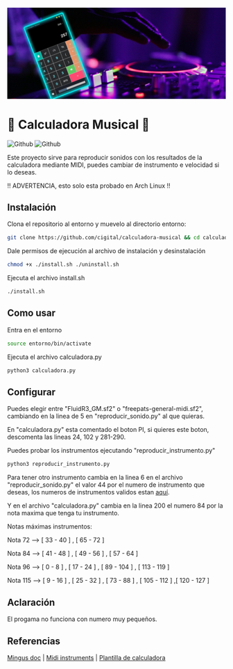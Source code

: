 ![Banner](https://github.com/cigital/calculadoraMusical/blob/main/images/banner.png)

# 🎵 Calculadora Musical 🎵 
![Github](https://img.shields.io/github/last-commit/cigital/calculadoraMusical)
![Github](https://img.shields.io/github/license/cigital/calculadoraMusical)

Este proyecto sirve para reproducir sonidos con los resultados de la calculadora mediante MIDI, 
puedes cambiar de instrumento e velocidad si lo deseas.

!! ADVERTENCIA, esto solo esta probado en Arch Linux !!

## Instalación
Clona el repositorio al entorno y muevelo al directorio entorno:
```bash
git clone https://github.com/cigital/calculadora-musical && cd calculadora-musical
```

Dale permisos de ejecución al archivo de instalación y desinstalación

```bash
chmod +x ./install.sh ./uninstall.sh 
```
Ejecuta el archivo install.sh

```bash
./install.sh
```

## Como usar
Entra en el entorno

```bash
source entorno/bin/activate
```

Ejecuta el archivo calculadora.py

```python
python3 calculadora.py
```

## Configurar
Puedes elegir entre "FluidR3_GM.sf2" o "freepats-general-midi.sf2", cambiando en la linea de 5 en "reproducir_sonido.py" al que quieras.

En "calculadora.py" esta comentado el boton PI, si quieres este boton, descomenta las lineas 24, 102 y 281-290.

Puedes probar los instrumentos ejecutando "reproducir_instrumento.py"

```python
python3 reproducir_instrumento.py
```

Para tener otro instrumento cambia en la linea 6 en el archivo "reproducir_sonido.py" el valor 44 por el numero de instrumento que deseas, los numeros de instrumentos validos estan [aquí](https://soundprogramming.net/file-formats/general-midi-instrument-list/ ). 

Y en el archivo "calculadora.py" cambia en la linea 200 el numero 84 por la nota maxima que tenga tu instrumento.

Notas máximas instrumentos:

Nota 72 --> [ 33 - 40 ] , [ 65 - 72 ]

Nota 84 --> [ 41 - 48 ] , [ 49 - 56 ] , [ 57 - 64 ]

Nota 96 --> [ 0 - 8 ] , [ 17 - 24 ] , [ 89 - 104 ] , [ 113 - 119 ]

Nota 115 --> [ 9 - 16 ] , [ 25 - 32 ] , [ 73 - 88 ] , [ 105 - 112 ] ,[ 120 - 127 ]

## Aclaración
El progama no funciona con numero muy pequeños.

## Referencias
[Mingus doc](https://bspaans.github.io/python-mingus/index.html) | [Midi instruments]( https://soundprogramming.net/file-formats/general-midi-instrument-list/) | [Plantilla de calculadora](https://github.com/programiz/Calculator)
